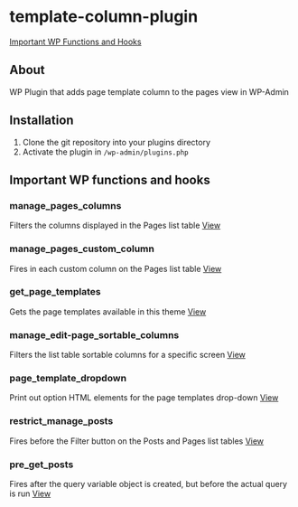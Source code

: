 # template-column-plugin
[Important WP Functions and Hooks](#Important-WP-functions-and-hooks)


## About
WP Plugin that adds page template column to the pages view in WP-Admin

## Installation

1. Clone the git repository into your plugins directory
2. Activate the plugin in `/wp-admin/plugins.php`

## Important WP functions and hooks 

### manage_pages_columns
Filters the columns displayed in the Pages list table
[View](https://developer.wordpress.org/reference/hooks/manage_pages_columns/)

### manage_pages_custom_column
Fires in each custom column on the Pages list table
[View](https://developer.wordpress.org/reference/hooks/manage_pages_custom_column/)

### get_page_templates
Gets the page templates available in this theme
[View](https://developer.wordpress.org/reference/functions/get_page_templates/)

### manage_edit-page_sortable_columns
Filters the list table sortable columns for a specific screen
[View](https://developer.wordpress.org/reference/hooks/manage_this-screen-id_sortable_columns/)


### page_template_dropdown
Print out option HTML elements for the page templates drop-down
[View](https://developer.wordpress.org/reference/functions/page_template_dropdown/)

### restrict_manage_posts
Fires before the Filter button on the Posts and Pages list tables
[View](https://developer.wordpress.org/reference/hooks/restrict_manage_posts/)

### pre_get_posts
Fires after the query variable object is created, but before the actual query is run
[View](https://developer.wordpress.org/reference/hooks/pre_get_posts/)